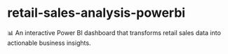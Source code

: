 # retail-sales-analysis-powerbi
📊 An interactive Power BI dashboard that transforms retail sales data into actionable business insights.
